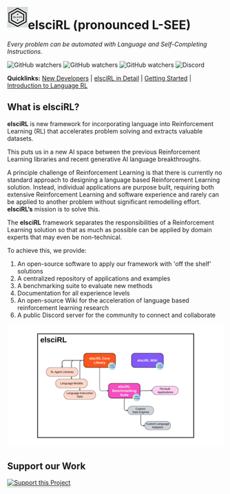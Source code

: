 <a href="url"><img src="https://github.com/pdfosborne/elsciRL-Wiki/blob/main/Resources/images/elsciRL_logo.png" align="left" height="48" width="48" ></a>

# elsciRL (pronounced L-SEE)

*Every problem can be automated with Language and Self-Completing Instructions.*

![GitHub watchers](https://img.shields.io/github/watchers/pdfosborne/elsciRL?style=for-the-badge&logo=github&label=Followers&link=https%3A%2F%2Fgithub.com%2Fpdfosborne%2FelsciRL) ![GitHub watchers](https://img.shields.io/github/watchers/pdfosborne/elsciRL-TextWorldExpress?style=for-the-badge&logo=github&label=Followers&link=https%3A%2F%2Fgithub.com%2Fpdfosborne%2FelsciRL-TextWorldExpress) ![GitHub watchers](https://img.shields.io/github/watchers/pdfosborne/elsciRL-TextWorldExpress?style=for-the-badge&logo=github&label=Followers&link=https%3A%2F%2Fgithub.com%2Fpdfosborne%2FelsciRL-TextWorldExpress)  ![Discord](https://img.shields.io/discord/1310579689315893248?style=for-the-badge&logo=discord&label=Discord&link=https%3A%2F%2Fdiscord.com%2Fchannels%2F1184202186469683200%2F1184202186998173878)  

**Quicklinks:** [New Developers](<./New Developers.md>) | [elsciRL in Detail](<./Detailed Introduction to elsciRL.md>) | [Getting Started](<./elsciRL Core/I - Introduction/1 - Getting Started.md>) | [Introduction to Language RL](<./elsciRL Core/III - Language RL/1 - Introduction to Language RL.md>)



## What is elsciRL?

**elsciRL**  is new framework for incorporating language into Reinforcement Learning (RL) that accelerates problem solving and extracts valuable datasets.

This puts us in a new AI space between the previous Reinforcement Learning libraries and recent generative AI language breakthroughs. 

A principle challenge of Reinforcement Learning is that there is currently no standard approach to designing a language based Reinforcement Learning solution. Instead, individual applications are purpose built, requiring both extensive Reinforcement Learning and software experience and rarely can be applied to another problem without significant remodelling effort. **elsciRL’s** mission is to solve this.

The **elsciRL** framework separates the responsibilities of a Reinforcement Learning solution so that as much as possible can be applied by domain experts that may even be non-technical. 

To achieve this, we provide:

1. An open-source software to apply our framework with 'off the shelf' solutions
2. A centralized repository of applications and examples
3. A benchmarking suite to evaluate new methods 
4. Documentation for all experience levels
5. An open-source Wiki for the acceleration of language based reinforcement learning research
6. A public Discord server for the community to connect and collaborate


![elsciRL_overview|960x590](<./Resources/images/elscirl_overview.png>)



## Support our Work
<a href="https://www.buymeacoffee.com/elscirl" target="_blank"><img src="https://www.buymeacoffee.com/assets/img/custom_images/orange_img.png" alt="Support this Project" style="height: 41px !important;width: 174px !important;box-shadow: 0px 3px 2px 0px rgba(190, 190, 190, 0.5) !important;-webkit-box-shadow: 0px 3px 2px 0px rgba(190, 190, 190, 0.5) !important;" ></a> 
